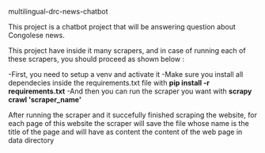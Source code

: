 multilingual-drc-news-chatbot


This project is a chatbot project that will be answering question about Congolese news.

This project have inside it many scrapers, and in case of running each of these scrapers, you should proceed as shown below :

-First, you need to setup a venv and activate it
-Make sure you install all dependecies inside the requirements.txt file with **pip install -r requirements.txt**
-And then you can run the scraper you want with **scrapy crawl 'scraper_name'**

After running the scraper and it succefully finished scraping the website, for each page of this website the scraper will save the file whose name is the title of the page and will have as content the content of the web page in data directory